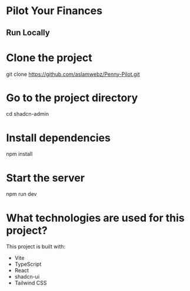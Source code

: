 # Pilot Your Finances

## Run Locally

# Clone the project

git clone https://github.com/aslamwebz/Penny-Pilot.git

# Go to the project directory

cd shadcn-admin

# Install dependencies

npm install

# Start the server

npm run dev
  
# What technologies are used for this project?

This project is built with:

- Vite
- TypeScript
- React
- shadcn-ui
- Tailwind CSS
